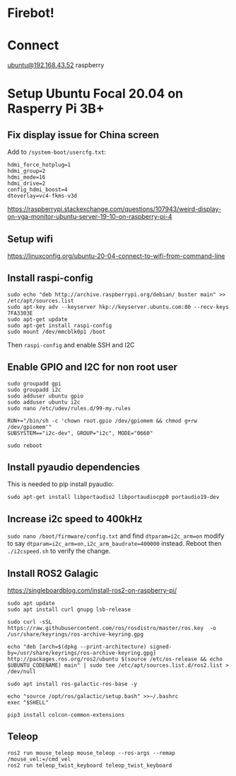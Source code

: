 
# Firebot!

# Connect

ubuntu@192.168.43.52
raspberry

# Setup Ubuntu Focal 20.04 on Rasperry Pi 3B+

## Fix display issue for China screen

Add to `/system-boot/usercfg.txt`:

```
hdmi_force_hotplug=1
hdmi_group=2
hdmi_mode=16
hdmi_drive=2
config_hdmi_boost=4
dtoverlay=vc4-fkms-v3d
```

https://raspberrypi.stackexchange.com/questions/107943/weird-display-on-vga-monitor-ubuntu-server-19-10-on-raspberry-pi-4

## Setup wifi

https://linuxconfig.org/ubuntu-20-04-connect-to-wifi-from-command-line

## Install raspi-config

```
sudo echo "deb http://archive.raspberrypi.org/debian/ buster main" >> /etc/apt/sources.list
sudo apt-key adv --keyserver hkp://keyserver.ubuntu.com:80 --recv-keys 7FA3303E
sudo apt-get update
sudo apt-get install raspi-config
sudo mount /dev/mmcblk0p1 /boot
```

Then `raspi-config` and enable SSH and I2C

## Enable GPIO and I2C for non root user

```
sudo groupadd gpi
sudo groupadd i2c
sudo adduser ubuntu gpio
sudo adduser ubuntu i2c
sudo nano /etc/udev/rules.d/99-my.rules

RUN+="/bin/sh -c 'chown root.gpio /dev/gpiomem && chmod g+rw /dev/gpiomem'"
SUBSYSTEM=="i2c-dev", GROUP="i2c", MODE="0660"

sudo reboot
```

## Install pyaudio dependencies

This is needed to pip install pyaudio:

`sudo apt-get install libportaudio2 libportaudiocpp0 portaudio19-dev`

## Increase i2c speed to 400kHz

`sudo nano /boot/firmware/config.txt` and find `dtparam=i2c_arm=on` modify to say `dtparam=i2c_arm=on,i2c_arm_baudrate=400000` instead. Reboot then `./i2cspeed.sh` to verify the change.

## Install ROS2 Galagic

https://singleboardblog.com/install-ros2-on-raspberry-pi/

```
sudo apt update
sudo apt install curl gnupg lsb-release

sudo curl -sSL https://raw.githubusercontent.com/ros/rosdistro/master/ros.key  -o /usr/share/keyrings/ros-archive-keyring.gpg

echo "deb [arch=$(dpkg --print-architecture) signed-by=/usr/share/keyrings/ros-archive-keyring.gpg] http://packages.ros.org/ros2/ubuntu $(source /etc/os-release && echo $UBUNTU_CODENAME) main" | sudo tee /etc/apt/sources.list.d/ros2.list > /dev/null

sudo apt install ros-galactic-ros-base -y

echo "source /opt/ros/galactic/setup.bash" >>~/.bashrc
exec "$SHELL"

pip3 install colcon-common-extensions
```

## Teleop

```
ros2 run mouse_teleop mouse_teleop --ros-args --remap /mouse_vel:=/cmd_vel
ros2 run teleop_twist_keyboard teleop_twist_keyboard
```

